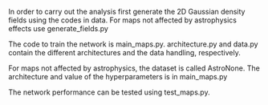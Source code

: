 In order to carry out the analysis first generate the 2D Gaussian density fields using the codes in data. For maps not affected by astrophysics effects use generate_fields.py

The code to train the network is main_maps.py. architecture.py and data.py contain the different architectures and the data handling, respectively.

For maps not affected by astrophysics, the dataset is called AstroNone. The architecture and value of the hyperparameters is in main_maps.py

The network performance can be tested using test_maps.py.

